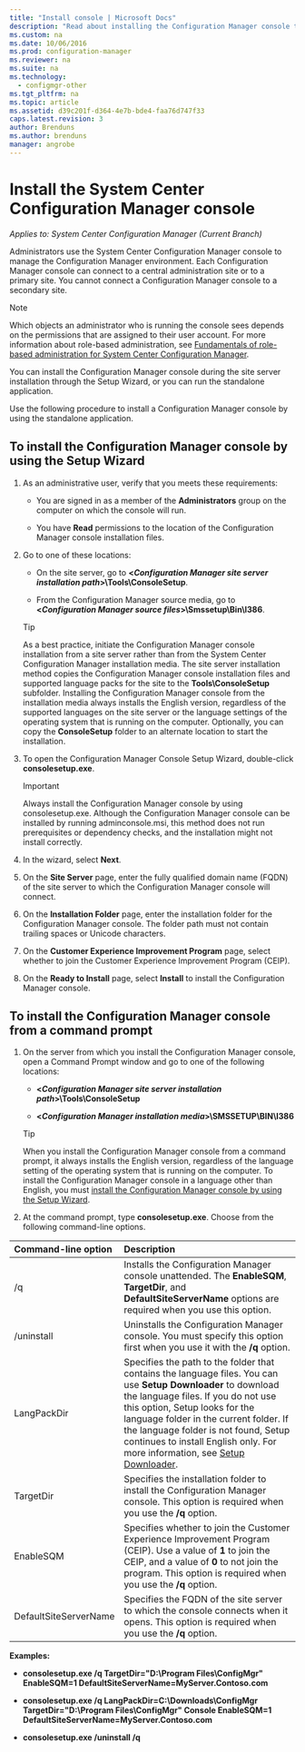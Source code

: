 ```yaml
---
title: "Install console | Microsoft Docs"
description: "Read about installing the Configuration Manager console to connect to a central administration site or primary site."
ms.custom: na
ms.date: 10/06/2016
ms.prod: configuration-manager
ms.reviewer: na
ms.suite: na
ms.technology:
  - configmgr-other
ms.tgt_pltfrm: na
ms.topic: article
ms.assetid: d39c201f-d364-4e7b-bde4-faa76d747f33
caps.latest.revision: 3
author: Brendunsms.author: brendunsmanager: angrobe
---
```

# Install the System Center Configuration Manager console*Applies to: System Center Configuration Manager (Current Branch)*
Administrators use the System Center Configuration Manager console to manage the Configuration Manager environment. Each Configuration Manager console can connect to a central administration site or to a primary site. You cannot connect a Configuration Manager console to a secondary site.

> [!NOTE]  
>  Which objects an administrator who is running the console sees depends on the permissions that are assigned to their user account. For more information about role-based administration, see [Fundamentals of role-based administration for System Center Configuration Manager](../../../../core/understand/fundamentals-of-role-based-administration.md).  

 You can install the Configuration Manager console during the site server installation through the Setup Wizard, or you can run the standalone application.  

 Use the following procedure to install a Configuration Manager console by using the standalone application.  

## To install the Configuration Manager console by using the Setup Wizard  

1.  As an administrative user, verify that you meets these requirements:  

    -   You are signed in as a member of the **Administrators** group on the computer on which the console will run.  

    -   You have **Read** permissions to the location of the Configuration Manager console installation files.  

2.  Go to one of these locations:  

    -   On the site server, go to **<*Configuration Manager site server installation path*>\Tools\ConsoleSetup**.  

    -   From the Configuration Manager source media, go to **<*Configuration Manager source files*>\Smssetup\Bin\I386**.  

    > [!TIP]  
    >  As a best practice, initiate the Configuration Manager console installation from a site server rather than from the System Center Configuration Manager installation media. The site server installation method copies the Configuration Manager console installation files and supported language packs for the site to the **Tools\ConsoleSetup** subfolder. Installing the Configuration Manager console from the installation media always installs the English version, regardless of the supported languages on the site server or the language settings of the operating system that is running on the computer. Optionally, you can copy the **ConsoleSetup** folder to an alternate location to start the installation.

3.  To open the Configuration Manager Console Setup Wizard, double-click **consolesetup.exe**.  

    > [!IMPORTANT]  
    >  Always install the Configuration Manager console by using consolesetup.exe. Although the Configuration Manager console can be installed by running adminconsole.msi, this method does not run prerequisites or dependency checks, and the installation might not install correctly.  

4.  In the wizard, select **Next**.  

5.  On the **Site Server** page, enter the fully qualified domain name (FQDN) of the site server to which the Configuration Manager console will connect.  

6.  On the **Installation Folder** page, enter the installation folder for the Configuration Manager console. The folder path must not contain trailing spaces or Unicode characters.  

7.  On the **Customer Experience Improvement Program** page, select whether to join the Customer Experience Improvement Program (CEIP).  

8.  On the **Ready to Install** page, select **Install** to install the Configuration Manager console.  

## To install the Configuration Manager console from a command prompt  

1.  On the server from which you install the Configuration Manager console, open a Command Prompt window and go to one of the following locations:  

    -   **<*Configuration Manager site server installation path*>\Tools\ConsoleSetup**  

    -   **<*Configuration Manager installation media*>\SMSSETUP\BIN\I386**  

    > [!TIP]  
    >  When you install the Configuration Manager console from a command prompt, it always installs the English version, regardless of the language setting of the operating system that is running on the computer. To install the Configuration Manager console in a language other than English, you must [install the Configuration Manager console by using the Setup Wizard](#to-install-the-configuration-manager-console-by-using-the-setup-wizard).  

2.  At the command prompt, type **consolesetup.exe**. Choose from the following command-line options.  

|  Command-line option     | Description     |
  | :------------- | :------------- |
  |/q|Installs the Configuration Manager console unattended. The **EnableSQM**, **TargetDir**, and **DefaultSiteServerName** options are required when you use this option.|  
  |/uninstall|Uninstalls the Configuration Manager console. You must specify this option first when you use it with the **/q** option.|  
  |LangPackDir|Specifies the path to the folder that contains the language files. You can use **Setup Downloader** to download the language files. If you do not use this option, Setup looks for the language folder in the current folder. If the language folder is not found, Setup continues to install English only. For more information, see [Setup Downloader](setup-downloader.md).|  
  |TargetDir|Specifies the installation folder to install the Configuration Manager console. This option is required when you use the **/q** option.|  
  |EnableSQM|Specifies whether to join the Customer Experience Improvement Program (CEIP). Use a value of **1** to join the CEIP, and a value of **0** to not join the program. This option is required when you use the **/q** option.|  
  |DefaultSiteServerName|Specifies the FQDN of the site server to which the console connects when it opens. This option is required when you use the **/q** option.|  


  **Examples:**

  -  **consolesetup.exe /q TargetDir="D:\Program Files\ConfigMgr" EnableSQM=1 DefaultSiteServerName=MyServer.Contoso.com**  

  -  **consolesetup.exe /q LangPackDir=C:\Downloads\ConfigMgr TargetDir="D:\Program Files\ConfigMgr" Console EnableSQM=1 DefaultSiteServerName=MyServer.Contoso.com**  

  -  **consolesetup.exe /uninstall /q**  
